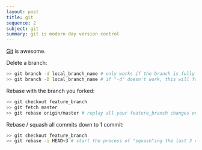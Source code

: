 ```yaml
---
layout: post
title: git
sequence: 2
subject: git
summary: git is modern day version control 
---
```

[Git](https://git-scm.com/) is awesome.

Delete a branch:

```bash
>> git branch -d local_branch_name # only works if the branch is fully merged into origin
>> git branch -D local_branch_name # if "-d" doesn't work, this will force delete
```

Rebase with the branch you forked:

```bash
>> git checkout feature_branch
>> git fetch master
>> git rebase origin/master # replay all your feature_branch changes ontop of the current origin/master
```

Rebase / squash all commits down to 1 commit:

```bash
>> git checkout feature_branch
>> git rebase -i HEAD~3 # start the process of "squash"ing the last 3 commits into 1
```

